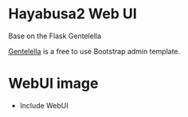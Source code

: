 
# Hayabusa2 Web UI
Base on the Flask Gentelella

[Gentelella](https://github.com/puikinsh/gentelella) is a free to use Bootstrap admin template.


# WebUI image
- Include WebUI
